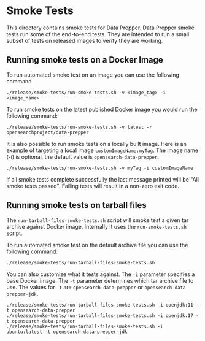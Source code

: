 # Smoke Tests

This directory contains smoke tests for Data Prepper. Data Prepper smoke tests run some of the end-to-end tests.
They are intended to run a small subset of tests on released images to verify they are working.

## Running smoke tests on a Docker Image

To run automated smoke test on an image you can use the following command

```shell
./release/smoke-tests/run-smoke-tests.sh -v <image_tag> -i <image_name>
```

To run smoke tests on the latest published Docker image you would run the following command:

```shell
./release/smoke-tests/run-smoke-tests.sh -v latest -r opensearchproject/data-prepper
```

It is also possible to run smoke tests on a locally built image. Here is an example of targeting a local image `customImageName:myTag`. The image name (-i) is optional, the default value is `opensearch-data-prepper`.
```shell
./release/smoke-tests/run-smoke-tests.sh -v myTag -i customImageName
```

If all smoke tests complete successfully the last message printed will be "All smoke tests passed". Failing tests will result in a non-zero exit code.

## Running smoke tests on tarball files

The `run-tarball-files-smoke-tests.sh` script will smoke test a given tar archive against Docker image. Internally it uses the `run-smoke-tests.sh` script.

To run automated smoke test on the default archive file you can use the following command:

```shell
./release/smoke-tests/run-tarball-files-smoke-tests.sh
```

You can also customize what it tests against. The `-i` parameter specifies a base Docker image. The `-t` parameter determines which tar archive file to use.
The values for `-t` are `opensearch-data-prepper` or `opensearch-data-prepper-jdk`.

```shell
./release/smoke-tests/run-tarball-files-smoke-tests.sh -i openjdk:11 -t opensearch-data-prepper
./release/smoke-tests/run-tarball-files-smoke-tests.sh -i openjdk:17 -t opensearch-data-prepper
./release/smoke-tests/run-tarball-files-smoke-tests.sh -i ubuntu:latest -t opensearch-data-prepper-jdk
```

